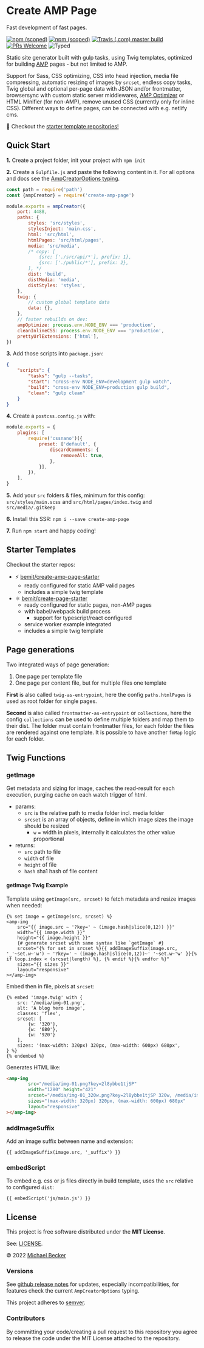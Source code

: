 # Create AMP Page

Fast development of fast pages.

[![npm (scoped)](https://img.shields.io/npm/v/create-amp-page?style=flat-square)](https://www.npmjs.com/package/create-amp-page)
[![npm (scoped)](https://img.shields.io/npm/dm/create-amp-page.svg?style=flat-square)](https://npmcharts.com/compare/create-amp-page?interval=30)
[![Travis (.com) master build](https://img.shields.io/travis/com/bemit/create-amp-page/master?style=flat-square)](https://travis-ci.com/github/bemit/create-amp-page)
[![PRs Welcome](https://img.shields.io/badge/PRs-welcome-brightgreen.svg?style=flat-square)](http://makeapullrequest.com)
![Typed](https://flat.badgen.net/badge/icon/Typed?icon=typescript&label&labelColor=blue&color=555555)

Static site generator built with gulp tasks, using Twig templates, optimized for building [AMP](https://amp.dev) pages - but not limited to AMP.

Support for Sass, CSS optimizing, CSS into head injection, media file compressing, automatic resizing of images by `srcset`, endless copy tasks, Twig global and optional per-page data with JSON and/or frontmatter, browsersync with custom static server middlewares, [AMP Optimizer](https://amp.dev/documentation/guides-and-tutorials/optimize-and-measure/amp-optimizer-guide/) or HTML Minifier (for non-AMP), remove unused CSS (currently only for inline CSS). Different ways to define pages, can be connected with e.g. netlify cms.

🚀 Checkout the [starter template repositories!](#starter-templates)

## Quick Start

**1.** Create a project folder, init your project with `npm init`

**2.** Create a `Gulpfile.js` and paste the following content in it. For all options and docs see the [AmpCreatorOptions typing](https://github.com/bemit/create-amp-page/blob/master/src/AmpCreatorOptions.d.ts).

```js
const path = require('path')
const {ampCreator} = require('create-amp-page')

module.exports = ampCreator({
    port: 4488,
    paths: {
        styles: 'src/styles',
        stylesInject: 'main.css',
        html: 'src/html',
        htmlPages: 'src/html/pages',
        media: 'src/media',
        /* copy: [
            {src: ['./src/api/*'], prefix: 1},
            {src: ['./public/*'], prefix: 2},
        ], */
        dist: 'build',
        distMedia: 'media',
        distStyles: 'styles',
    },
    twig: {
        // custom global template data
        data: {},
    },
    // faster rebuilds on dev:
    ampOptimize: process.env.NODE_ENV === 'production',
    cleanInlineCSS: process.env.NODE_ENV === 'production',
    prettyUrlExtensions: ['html'],
})
```

**3.** Add those scripts into `package.json`:

```json
{
    "scripts": {
        "tasks": "gulp --tasks",
        "start": "cross-env NODE_ENV=development gulp watch",
        "build": "cross-env NODE_ENV=production gulp build",
        "clean": "gulp clean"
    }
}
```

**4.** Create a `postcss.config.js` with:

```js
module.exports = {
    plugins: [
        require('cssnano')({
            preset: ['default', {
                discardComments: {
                    removeAll: true,
                },
            }],
        }),
    ],
}
```

**5.** Add your `src` folders & files, minimum for this config: `src/styles/main.scss` and `src/html/pages/index.twig` and `src/media/.gitkeep`

**6.** Install this SSR: `npm i --save create-amp-page`

**7.** Run `npm start` and happy coding!

## Starter Templates

Checkout the starter repos:

- ⚡ [bemit/create-amp-page-starter](https://github.com/bemit/create-amp-page-starter)
    - ready configured for static AMP valid pages
    - includes a simple twig template
- ⚛️ [bemit/create-page-starter](https://github.com/bemit/create-page-starter)
    - ready configured for static pages, non-AMP pages
    - with babel/webpack build process
      - support for typescript/react configured
    - service worker example integrated
    - includes a simple twig template

## Page generations

Two integrated ways of page generation:

1. One page per template file
2. One page per content file, but for multiple files one template

**First** is also called `twig-as-entrypoint`, here the config `paths.htmlPages` is used as root folder for single pages.

**Second** is also called `frontmatter-as-entrypoint` or `collections`, here the config `collections` can be used to define multiple folders and map them to their dist. The folder must contain frontmatter files, for each folder the files are rendered against one template. It is possible to have another `fmMap` logic for each folder.

## Twig Functions

### getImage

Get metadata and sizing for image, caches the read-result for each execution, purging cache on each watch trigger of html.

- params:
    - `src` is the relative path to media folder incl. media folder
    - `srcset` is an array of objects, define in which image sizes the image should be resized
        - `w` = width in pixels, internally it calculates the other value proportional
- returns:
    - `src` path to file
    - `width` of file
    - `height` of file
    - `hash` sha1 hash of file content

#### getImage Twig Example

Template using `getImage(src, srcset)` to fetch metadata and resize images when needed:

```twig
{% set image = getImage(src, srcset) %}
<amp-img
    src="{{ image.src ~ '?key=' ~ (image.hash|slice(0,12)) }}"
    width="{{ image.width }}"
    height="{{ image.height }}"
    {# generate srcset with same syntax like `getImage` #}
    srcset="{% for set in srcset %}{{ addImageSuffix(image.src, '_'~set.w~'w') ~ '?key=' ~ (image.hash|slice(0,12))~' '~set.w~'w' }}{% if loop.index < (srcset|length) %}, {% endif %}{% endfor %}"
    sizes="{{ sizes }}"
    layout="responsive"
></amp-img>
```

Embed then in file, pixels at `srcset`:

```twig
{% embed 'image.twig' with {
    src: '/media/img-01.png',
    alt: 'A blog hero image',
    classes: 'flex',
    srcset: [
        {w: '320'},
        {w: '680'},
        {w: '920'}
    ],
    sizes: '(max-width: 320px) 320px, (max-width: 600px) 680px',
} %}
{% endembed %}
```

Generates HTML like:

```html
<amp-img
        src="/media/img-01.png?key=2l8ybbe1tjSP"
        width="1280" height="421"
        srcset="/media/img-01_320w.png?key=2l8ybbe1tjSP 320w, /media/img-01_680w.png?key=2l8ybbe1tjSP 680w, /media/img-01_920w.png?key=2l8ybbe1tjSP 920w"
        sizes="(max-width: 320px) 320px, (max-width: 600px) 680px"
        layout="responsive"
></amp-img>
```

### addImageSuffix

Add an image suffix between name and extension:

```twig
{{ addImageSuffix(image.src, '_suffix') }}
```

### embedScript

To embed e.g. css or js files directly in build template, uses the `src` relative to configured `dist`:

```twig
{{ embedScript('js/main.js') }}
```

## License

This project is free software distributed under the **MIT License**.

See: [LICENSE](LICENSE).

© 2022 [Michael Becker](https://mlbr.xyz)

### Versions

See [github release notes](https://github.com/ui-schema/ui-schema/releases) for updates, especially incompatibilities, for features check the current `AmpCreatorOptions` typing.

This project adheres to [semver](https://semver.org/).

### Contributors

By committing your code/creating a pull request to this repository you agree to release the code under the MIT License attached to the repository.

